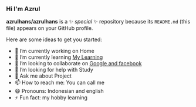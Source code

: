 ### Hi I'm Azrul 


**azrulhans/azrulhans** is a ✨ _special_ ✨ repository because its `README.md` (this file) appears on your GitHub profile.

Here are some ideas to get you started:

- 🔭 I’m currently working on Home
- 🌱 I’m currently learning [My Learning](https://codingstudio.id/topic/display-flex/)
- 👯 I’m looking to collaborate on [Google and facebook](https://google.com)
- 🤔 I’m looking for help with Study
- 💬 Ask me about Project
- 📫 How to reach me: You can call me
- 😄 Pronouns: Indonesian and english
- ⚡ Fun fact: my hobby learning

